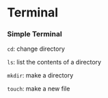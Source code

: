 # Terminal

### Simple Terminal

`cd`: change directory

`ls`: list the contents of a directory

`mkdir`: make a directory

`touch`: make a new file 